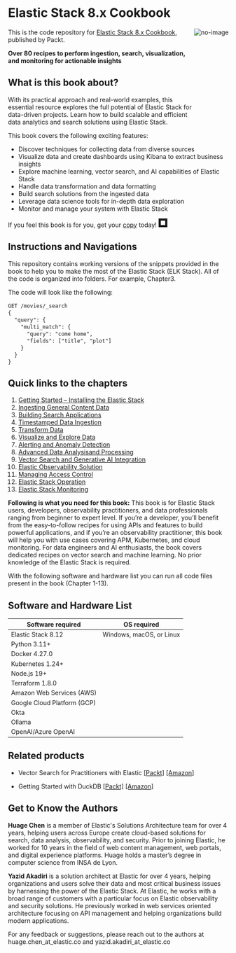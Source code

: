 # Elastic Stack 8.x Cookbook

<a href="https://www.packtpub.com/en-in/product/elastic-stack-8x-cookbook-9781837634293?type=print"><img src="https://content.packt.com/_/image/original/B19799/cover_image_large.jpg" alt="no-image" height="256px" align="right"></a>

This is the code repository for [Elastic Stack 8.x Cookbook](https://www.packtpub.com/en-in/product/elastic-stack-8x-cookbook-9781837634293?type=print), published by Packt.

**Over 80 recipes to perform ingestion, search, visualization, and monitoring for actionable insights**

## What is this book about?
With its practical approach and real-world examples, this essential resource explores the full potential of Elastic Stack for data-driven projects. Learn how to build scalable and efficient data analytics and search solutions using Elastic Stack.

This book covers the following exciting features:
* Discover techniques for collecting data from diverse sources
* Visualize data and create dashboards using Kibana to extract business insights
* Explore machine learning, vector search, and AI capabilities of Elastic Stack
* Handle data transformation and data formatting
* Build search solutions from the ingested data
* Leverage data science tools for in-depth data exploration
* Monitor and manage your system with Elastic Stack

If you feel this book is for you, get your [copy](https://www.amazon.com/Elastic-Stack-8-x-Cookbook-visualization/dp/1837634297/ref=sr_1_1?crid=2S0V1UFAL5NGZ&dib=eyJ2IjoiMSJ9.CTEs7jsRYaMIu-EJ5gI8dp5iR09tvh4lCTfVDPFqWdj0hAAMJ26EdkiU6tnLayem-b4n2Egi5gQ1BNLdCEdNKMnaRlNRfAVI5G7azyWi8lY.h447jMAQ1Eh2-Ok3aF5v44PDWKxJcn0S8AgoNO3GdHg&dib_tag=se&keywords=elastic+stack+8.x+cookbook&qid=1720415263&sprefix=Elastic+stack+%2Caps%2C388&sr=8-1) today!
<a href="https://www.packtpub.com/?utm_source=github&utm_medium=banner&utm_campaign=GitHubBanner"><img src="https://raw.githubusercontent.com/PacktPublishing/GitHub/master/GitHub.png" 
alt="https://www.packtpub.com/" border="5" /></a>
## Instructions and Navigations
This repository contains working versions of the snippets provided in the book to help you to make the most of the Elastic Stack (ELK Stack). All of the code is organized into folders. For example, Chapter3.

The code will look like the following:
```
GET /movies/_search
{
  "query": {
    "multi_match": {
      "query": "come home",
      "fields": ["title", "plot"]
    }
  }
}
```

## Quick links to the chapters
1. [Getting Started – Installing
  the Elastic Stack](Chapter1)
2. [Ingesting General Content Data](Chapter2)
3. [Building Search Applications](Chapter3)
4. [Timestamped Data Ingestion](Chapter4)
5. [Transform Data](Chapter5)
6. [Visualize and Explore Data](Chapter6)
7. [Alerting and
   Anomaly Detection](Chapter7)
8. [Advanced Data
   Analysisand Processing](Chapter8)
9. [Vector Search and Generative AI Integration](Chapter9)
10. [Elastic Observability Solution](Chapter10)
11. [Managing Access Control](Chapter11)
12. [Elastic Stack Operation](Chapter12)
13. [Elastic Stack Monitoring](Chapter13)


**Following is what you need for this book:**
This book is for Elastic Stack users, developers, observability practitioners, and data professionals ranging from beginner to expert level. If you’re a developer, you’ll benefit from the easy-to-follow recipes for using APIs and features to build powerful applications, and if you’re an observability practitioner, this book will help you with use cases covering APM, Kubernetes, and cloud monitoring. For data engineers and AI enthusiasts, the book covers dedicated recipes on vector search and machine learning. No prior knowledge of the Elastic Stack is required.

With the following software and hardware list you can run all code files present in the book (Chapter 1-13).
## Software and Hardware List
 Software required | OS required |
| ------------------------------------ | ----------------------------------- |
| Elastic Stack 8.12 | Windows, macOS, or Linux |
| Python 3.11+ |  |
| Docker 4.27.0 | |
| Kubernetes 1.24+ |  |
| Node.js 19+ |  |
| Terraform 1.8.0 |  |
| Amazon Web Services (AWS) |  |
| Google Cloud Platform (GCP) | |
| Okta |  |
| Ollama |  |
| OpenAI/Azure OpenAI |  |

## Related products
* Vector Search for Practitioners with Elastic [[Packt]](https://www.packtpub.com/en-in/product/vector-search-for-practitioners-with-elastic-9781805121022?type=print) [[Amazon]](https://www.amazon.com/Vector-Search-Practitioners-Elastic-observability/dp/1805121022/ref=sr_1_1?crid=3RY8YNF38X9KG&dib=eyJ2IjoiMSJ9.r8q88QE9fkss7e7-tsb9dw.vPChMCrBClSvQc2mx61Pq0NdULcbga9K4Rvvs3CECPo&dib_tag=se&keywords=Vector+Search+for+Practitioners+with+Elastic&qid=1720416090&sprefix=vector+search+for+practitioners+with+elastic%2Caps%2C660&sr=8-1)

* Getting Started with DuckDB [[Packt]](https://www.packtpub.com/en-in/product/getting-started-with-duckdb-9781803241005?type=print) [[Amazon]](https://www.amazon.com/Getting-Started-DuckDB-practical-efficiently/dp/1803241004/ref=sr_1_1?crid=1812VJAVXIBJ5&dib=eyJ2IjoiMSJ9.miwSyh5Ydw3YOxl8R0qRXg.0MYjqb4kUPh-t3Xa6COS1esLTuP5Ffju5MGilppuxOc&dib_tag=se&keywords=simon+aubury&qid=1720416305&sprefix=simon+aubury%2Caps%2C364&sr=8-1)

## Get to Know the Authors
**Huage Chen**
 is a member of Elastic's Solutions Architecture team for over 4 years, helping users across Europe create cloud-based solutions for search, data analysis, observability, and security. Prior to joining Elastic, he worked for 10 years in the field of web content management, web portals, and digital experience platforms. Huage holds a master&rsquo;s degree in computer science from INSA de Lyon.

**Yazid Akadiri**
 is a solution architect at Elastic for over 4 years, helping organizations and users solve their data and most critical business issues by harnessing the power of the Elastic Stack. At Elastic, he works with a broad range of customers with a particular focus on Elastic observability and security solutions. He previously worked in web services oriented architecture focusing on API management and helping organizations build modern applications.

For any feedback or suggestions, please reach out to the authors at huage.chen_at_elastic.co and yazid.akadiri_at_elastic.co

